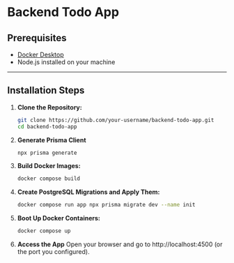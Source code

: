 # Backend Todo App

## Prerequisites
- [Docker Desktop](https://www.docker.com/products/docker-desktop)
- Node.js installed on your machine

---

## Installation Steps

1. **Clone the Repository:**
   ```bash
   git clone https://github.com/your-username/backend-todo-app.git
   cd backend-todo-app

2. **Generate Prisma Client**
   ```bash
   npx prisma generate

3. **Build Docker Images:**
   ```bash
   docker compose build
   
4. **Create PostgreSQL Migrations and Apply Them:**
   ```bash
   docker compose run app npx prisma migrate dev --name init

5. **Boot Up Docker Containers:**
   ```bash
   docker compose up

6. **Access the App**
   Open your browser and go to  http://localhost:4500 (or the port you configured).
